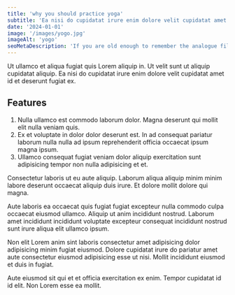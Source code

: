 ```yaml
---
title: 'why you should practice yoga'
subtitle: 'Ea nisi do cupidatat irure enim dolore velit cupidatat amet id et deserunt fugiat ex. proident quis.'
date: '2024-01-01'
image: '/images/yogo.jpg'
imageAlt: 'yogo'
seoMetaDescription: 'If you are old enough to remember the analogue film camera era, chances are it is'
---
```


Ut ullamco et aliqua fugiat quis Lorem aliquip in. Ut velit sunt ut aliquip cupidatat aliquip. Ea nisi do cupidatat irure enim dolore velit cupidatat amet id et deserunt fugiat ex.

## Features

1. Nulla ullamco est commodo laborum dolor. Magna deserunt qui mollit elit nulla veniam quis.
2. Ex et voluptate in dolor dolor deserunt est. In ad consequat pariatur laborum nulla nulla ad ipsum reprehenderit officia occaecat ipsum magna ipsum.
3. Ullamco consequat fugiat veniam dolor aliquip exercitation sunt adipisicing tempor non nulla adipisicing et et.

Consectetur laboris ut eu aute aliquip. Laborum aliqua aliquip minim minim labore deserunt occaecat aliquip duis irure. Et dolore mollit dolore qui magna.

Aute laboris ea occaecat quis fugiat fugiat excepteur nulla commodo culpa occaecat eiusmod ullamco. Aliquip ut anim incididunt nostrud. Laborum amet incididunt incididunt voluptate excepteur consequat incididunt nostrud sunt irure aliqua elit ullamco ipsum.

Non elit Lorem anim sint laboris consectetur amet adipisicing dolor adipisicing minim fugiat eiusmod. Dolore cupidatat irure do pariatur amet aute consectetur eiusmod adipisicing esse ut nisi. Mollit incididunt eiusmod et duis in fugiat.

Aute eiusmod sit qui et et officia exercitation ex enim. Tempor cupidatat id id elit. Non Lorem esse ea mollit.
